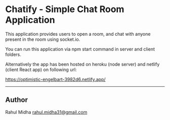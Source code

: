 # Chatify - Simple Chat Room Application

This application provides users to open a room, and chat with anyone present in the room using socket.io.

You can run this application via npm start command in server and client folders.

Alternatively the app has been hosted on heroku (node server) and netlify (client React app) on following url:

https://optimistic-engelbart-3982d6.netlify.app/

---
## Author
Rahul Midha
rahul.midha31@gmail.com

